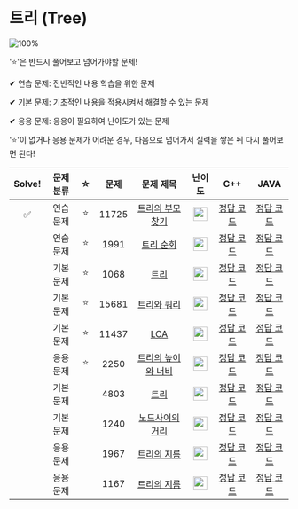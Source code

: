 # 트리 (Tree)

![100%](https://progress-bar.xyz/0/?scale=10&title=progress&width=500&color=babaca&suffix=/10)

'⭐️'은 반드시 풀어보고 넘어가야할 문제!

✔ 연습 문제: 전반적인 내용 학습을 위한 문제

✔ 기본 문제: 기초적인 내용을 적용시켜서 해결할 수 있는 문제

✔ 응용 문제: 응용이 필요하여 난이도가 있는 문제


'⭐️'이 없거나 응용 문제가 어려운 경우, 다음으로 넘어가서 실력을 쌓은 뒤 다시 풀어보면 된다!

| Solve! | 문제 분류 | ☆ | 문제 | 문제 제목 | 난이도 | C++ | JAVA |
| :--: | :--: | :--: | :--: | :--: | :--: | :--: | :--: |
| ✅ | 연습 문제 | ⭐️ | 11725 | [트리의 부모 찾기](https://www.acmicpc.net/problem/11725) | <img height="25px" width="25px" src="https://static.solved.ac/tier_small/9.svg"/> | [정답 코드](../0x03/cpp/11725.cpp) | [정답 코드](../0x03/java/Problem11725.java) | 
|  | 연습 문제 | ⭐️ | 1991 | [트리 순회](https://www.acmicpc.net/problem/1991) | <img height="25px" width="25px" src="https://static.solved.ac/tier_small/10.svg"/> | [정답 코드](../0x03/cpp/1991.cpp) | [정답 코드](../0x03/java/Problem1991.java) | 
|| 기본 문제 | ⭐️ | 1068 | [트리](https://www.acmicpc.net/problem/1068) | <img height="25px" width="25px" src="https://static.solved.ac/tier_small/11.svg"/> | [정답 코드](../0x03/cpp/1068.cpp) | [정답 코드](../0x03/java/Problem1068.java) | 
|| 기본 문제 | ⭐️ | 15681 | [트리와 쿼리](https://www.acmicpc.net/problem/15681) | <img height="25px" width="25px" src="https://static.solved.ac/tier_small/11.svg"/> | [정답 코드](../0x03/cpp/15681.cpp) | [정답 코드](../0x03/java/Problem15681.java) | 
|| 기본 문제 | ⭐️ | 11437 | [LCA](https://www.acmicpc.net/problem/11437) | <img height="25px" width="25px" src="https://static.solved.ac/tier_small/13.svg"/> | [정답 코드](../0x03/cpp/11437.cpp) | [정답 코드](../0x03/java/Problem11437.java) | 
|| 응용 문제 | ⭐️ | 2250 | [트리의 높이와 너비](https://www.acmicpc.net/problem/2250) | <img height="25px" width="25px" src="https://static.solved.ac/tier_small/14.svg"/> | [정답 코드](../0x03/cpp/2250.cpp) | [정답 코드](../0x03/java/Problem2250.java) | 
|| 기본 문제 | | 4803 | [트리](https://www.acmicpc.net/problem/4803) | <img height="25px" width="25px" src="https://static.solved.ac/tier_small/12.svg"/> | [정답 코드](../0x03/cpp/4803.cpp) | [정답 코드](../0x03/java/Problem4803.java) | 
|| 기본 문제 | | 1240 | [노드사이의 거리](https://www.acmicpc.net/problem/1240) | <img height="25px" width="25px" src="https://static.solved.ac/tier_small/11.svg"/> | [정답 코드](../0x03/cpp/1240.cpp) | [정답 코드](../0x03/java/Problem1240.java) | 
|| 응용 문제 || 1967 | [트리의 지름](https://www.acmicpc.net/problem/1967) | <img height="25px" width="25px" src="https://static.solved.ac/tier_small/12.svg"/> | [정답 코드](../0x03/cpp/1967.cpp) | [정답 코드](../0x03/java/Problem1967.java) | 
|| 응용 문제 || 1167 | [트리의 지름](https://www.acmicpc.net/problem/1167) | <img height="25px" width="25px" src="https://static.solved.ac/tier_small/14.svg"/> | [정답 코드](../0x03/cpp/1167.cpp) | [정답 코드](../0x03/java/Problem1167.java) | 